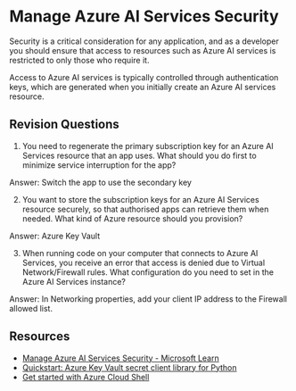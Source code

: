 # Manage Azure AI Services Security

Security is a critical consideration for any application, and as a developer you should ensure that access to resources such as Azure AI services is restricted to only those who require it.

Access to Azure AI services is typically controlled through authentication keys, which are generated when you initially create an Azure AI services resource.

## Revision Questions

1. You need to regenerate the primary subscription key for an Azure AI Services resource that an app uses. What should you do first to minimize service interruption for the app?

Answer: Switch the app to use the secondary key

2. You want to store the subscription keys for an Azure AI Services resource securely, so that authorised apps can retrieve them when needed. What kind of Azure resource should you provision?

Answer: Azure Key Vault

3. When running code on your computer that connects to Azure AI Services, you receive an error that access is denied due to Virtual Network/Firewall rules. What configuration do you need to set in the Azure AI Services instance?

Answer: In Networking properties, add your client IP address to the Firewall allowed list.

## Resources 
* [Manage Azure AI Services Security - Microsoft Learn](https://microsoftlearning.github.io/mslearn-ai-services/Instructions/Exercises/02-ai-services-security.html)
* [Quickstart: Azure Key Vault secret client library for Python](https://learn.microsoft.com/en-us/azure/key-vault/secrets/quick-create-python?tabs=azure-cli#create-the-sample-code)
* [Get started with Azure Cloud Shell](https://learn.microsoft.com/en-us/azure/cloud-shell/get-started/classic?tabs=azurecli)



